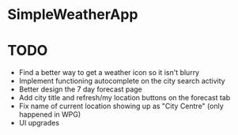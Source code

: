 # SimpleWeatherApp

# TODO
* Find a better way to get a weather icon so it isn't blurry
* Implement functioning autocomplete on the city search activity
* Better design the 7 day forecast page
* Add city title and refresh/my location buttons on the forecast tab
* Fix name of current location showing up as "City Centre" (only happened in WPG) 
* UI upgrades
